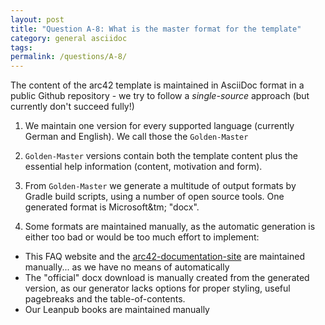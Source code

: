 ```yaml
---
layout: post
title: "Question A-8: What is the master format for the template"
category: general asciidoc
tags:
permalink: /questions/A-8/
---
```


The content of the arc42 template is maintained in AsciiDoc format in a
public Github repository - we try to follow a _single-source_ approach
(but currently don't succeed fully!)

1. We maintain one version for every supported language (currently German and English).
We call those the `Golden-Master`

2. `Golden-Master` versions contain both the template content plus the essential help information
(content, motivation and form).

3. From `Golden-Master` we generate a multitude of output formats by Gradle build scripts,
using a number of open source tools. One generated format is Microsoft&tm; "docx".

4. Some formats are maintained manually, as the automatic generation is either too bad
or would be too much effort to implement:

  * This FAQ website and the [arc42-documentation-site](http://docs.arc42.org) are
maintained manually... as we have no means of automatically
  * The "official" docx download is manually created from the generated version, as our generator
  lacks options for proper styling, useful pagebreaks and the table-of-contents.
  * Our Leanpub books are maintained manually
